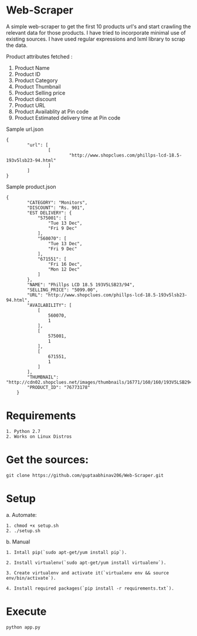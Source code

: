 # Web-Scraper

A simple web-scraper to get the first 10 products url's and start crawling the relevant data for those products. 
I have tried to incorporate minimal use of existing sources. I have used regular expressions and lxml library to scrap the data. 

Product attributes fetched :

1. Product Name
2. Product ID
3. Product Category
4. Product Thumbnail
5. Product Selling price
6. Product discount
7. Product URL
8. Product Availablity at Pin code
9. Product Estimated delivery time at Pin code


Sample url.json


    {
            "url": [
                    [
                            "http://www.shopclues.com/phillps-lcd-18.5-193v5lsb23-94.html"
                    ]
            ]
    }
    
    

Sample product.json


    {
            "CATEGORY": "Monitors", 
            "DISCOUNT": "Rs. 901", 
            "EST DELIVERY": {
                "575001": [
                    "Tue 13 Dec", 
                    "Fri 9 Dec"
                ], 
                "560070": [
                    "Tue 13 Dec", 
                    "Fri 9 Dec"
                ], 
                "671551": [
                    "Fri 16 Dec", 
                    "Mon 12 Dec"
                ]
            }, 
            "NAME": "Phillps LCD 18.5 193V5LSB23/94", 
            "SELLING_PRICE": "5099.00", 
            "URL": "http://www.shopclues.com/phillps-lcd-18.5-193v5lsb23-94.html", 
            "AVAILABILITY": [
                [
                    560070, 
                    1
                ], 
                [
                    575001, 
                    1
                ], 
                [
                    671551, 
                    1
                ]
            ], 
            "THUMBNAIL": "http://cdn02.shopclues.net/images/thumbnails/16771/160/160/193V5LSB294RTPglobal0011430486062.jpg", 
            "PRODUCT_ID": "76773178"
        }




# Requirements

    1. Python 2.7
    2. Works on Linux Distros

# Get the sources:

    git clone https://github.com/guptaabhinav206/Web-Scraper.git


# Setup

a. Automate:

    1. chmod +x setup.sh
    2. ./setup.sh

b. Manual

    1. Intall pip(`sudo apt-get/yum install pip`).

    2. Install virtualenv(`sudo apt-get/yum install virtualenv`).

    3. Create virtualenv and activate it(`virtualenv env && source env/bin/activate`).

    4. Install required packages(`pip install -r requirements.txt`).


# Execute 

    python app.py 

